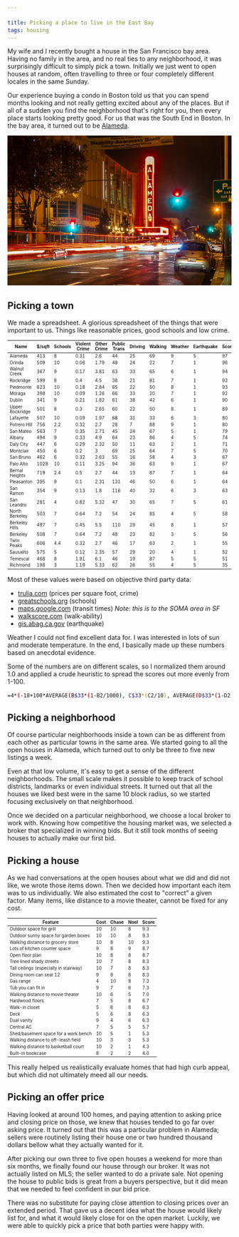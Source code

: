 ```yaml
---

title: Picking a place to live in the East Bay
tags: housing
---
```


My wife and I recently bought a house in the San Francisco bay area. Having no family in the area, and no real ties to any neighborhood, it was surprisingly difficult to simply pick a town. Initially we just went to open houses at random, often travelling to three or four completely different locales in the same Sunday.

Our experience buying a condo in Boston told us that you can spend months looking and not really getting excited about any of the places. But if all of a sudden you find the neighborhood that's right for you, then every place starts looking pretty good. For us that was the South End in Boston. In the bay area, it turned out to be [Alameda](http://www.streetadvisor.com/search/neighborhoods-in-alameda-alameda-county-california).

![alameda](/images/alameda.jpg)

## Picking a town

We made a spreadsheet. A glorious spreadsheet of the things that were important to us. Things like reasonable prices, good schools and low crime.

<table style="font-size: 70%;">
	<thead>
		<th>Name</th>
		<th>$/sqft</th>
		<th>Schools</th>
		<th>Violent Crime</th>
		<th>Other Crime</th>
		<th>Public Trans</th>
		<th>Driving</th>
		<th>Walking</th>
		<th>Weather</th>
		<th>Earthquake</th>
		<th>Score</th>
	</thead>
	<tr>
		<td>Alameda</td>
		<td>413</td>
		<td>8</td>
		<td>0.31</td>
		<td>2.6</td>
		<td>44</td>
		<td>25</td>
		<td>69</td>
		<td>9</td>
		<td>5</td>
		<td>97</td>
	</tr>
	<tr>
		<td>Orinda</td>
		<td>509</td>
		<td>10</td>
		<td>0.06</td>
		<td>1.79</td>
		<td>49</td>
		<td>24</td>
		<td>22</td>
		<td>7</td>
		<td>1</td>
		<td>96</td>
	</tr>
	<tr>
		<td>Walnut Creek</td>
		<td>367</td>
		<td>9</td>
		<td>0.17</td>
		<td>3.81</td>
		<td>63</td>
		<td>33</td>
		<td>65</td>
		<td>6</td>
		<td>1</td>
		<td>94</td>
	</tr>
	<tr>
		<td>Rockridge</td>
		<td>599</td>
		<td>8</td>
		<td>0.4</td>
		<td>4.5</td>
		<td>38</td>
		<td>21</td>
		<td>81</td>
		<td>7</td>
		<td>1</td>
		<td>93</td>
	</tr>
	<tr>
		<td>Piedmonte</td>
		<td>623</td>
		<td>10</td>
		<td>0.18</td>
		<td>2.84</td>
		<td>65</td>
		<td>22</td>
		<td>50</td>
		<td>8</td>
		<td>1</td>
		<td>93</td>
	</tr>
	<tr>
		<td>Moraga</td>
		<td>398</td>
		<td>10</td>
		<td>0.09</td>
		<td>1.26</td>
		<td>66</td>
		<td>33</td>
		<td>20</td>
		<td>7</td>
		<td>1</td>
		<td>92</td>
	</tr>
	<tr>
		<td>Dublin</td>
		<td>341</td>
		<td>9</td>
		<td>0.21</td>
		<td>1.82</td>
		<td>61</td>
		<td>38</td>
		<td>42</td>
		<td>6</td>
		<td>1</td>
		<td>90</td>
	</tr>
	<tr>
		<td>Upper Rockridge</td>
		<td>501</td>
		<td>8</td>
		<td>0.3</td>
		<td>2.65</td>
		<td>60</td>
		<td>22</td>
		<td>50</td>
		<td>8</td>
		<td>1</td>
		<td>89</td>
	</tr>
	<tr>
		<td>Lafayette</td>
		<td>507</td>
		<td>10</td>
		<td>0.09</td>
		<td>1.97</td>
		<td>68</td>
		<td>31</td>
		<td>33</td>
		<td>6</td>
		<td>3</td>
		<td>80</td>
	</tr>
	<tr>
		<td>Potrero Hill</td>
		<td>756</td>
		<td>2.2</td>
		<td>0.32</td>
		<td>2.7</td>
		<td>28</td>
		<td>7</td>
		<td>88</td>
		<td>9</td>
		<td>1</td>
		<td>80</td>
	</tr>
	<tr>
		<td>San Mateo</td>
		<td>563</td>
		<td>7</td>
		<td>0.35</td>
		<td>2.71</td>
		<td>45</td>
		<td>24</td>
		<td>67</td>
		<td>5</td>
		<td>1</td>
		<td>79</td>
	</tr>
	<tr>
		<td>Albany</td>
		<td>494</td>
		<td>9</td>
		<td>0.33</td>
		<td>4.9</td>
		<td>64</td>
		<td>23</td>
		<td>86</td>
		<td>4</td>
		<td>5</td>
		<td>74</td>
	</tr>
	<tr>
		<td>Daly City</td>
		<td>447</td>
		<td>6</td>
		<td>0.29</td>
		<td>2.32</td>
		<td>50</td>
		<td>11</td>
		<td>63</td>
		<td>2</td>
		<td>1</td>
		<td>71</td>
	</tr>
	<tr>
		<td>Montclair</td>
		<td>450</td>
		<td>6</td>
		<td>0.2</td>
		<td>3</td>
		<td>69</td>
		<td>25</td>
		<td>64</td>
		<td>7</td>
		<td>5</td>
		<td>70</td>
	</tr>
	<tr>
		<td>San Bruno</td>
		<td>462</td>
		<td>6</td>
		<td>0.32</td>
		<td>2.63</td>
		<td>55</td>
		<td>16</td>
		<td>58</td>
		<td>4</td>
		<td>3</td>
		<td>67</td>
	</tr>
	<tr>
		<td>Palo Alto</td>
		<td>1028</td>
		<td>10</td>
		<td>0.11</td>
		<td>3.25</td>
		<td>94</td>
		<td>36</td>
		<td>63</td>
		<td>9</td>
		<td>1</td>
		<td>67</td>
	</tr>
	<tr>
		<td>Bernal Heights</td>
		<td>719</td>
		<td>2.4</td>
		<td>0.5</td>
		<td>2.7</td>
		<td>44</td>
		<td>13</td>
		<td>87</td>
		<td>7</td>
		<td>1</td>
		<td>64</td>
	</tr>
	<tr>
		<td>Pleasanton</td>
		<td>395</td>
		<td>9</td>
		<td>0.1</td>
		<td>2.31</td>
		<td>131</td>
		<td>46</td>
		<td>50</td>
		<td>6</td>
		<td>1</td>
		<td>64</td>
	</tr>
	<tr>
		<td>San Ramon</td>
		<td>354</td>
		<td>9</td>
		<td>0.13</td>
		<td>1.8</td>
		<td>116</td>
		<td>40</td>
		<td>32</td>
		<td>6</td>
		<td>3</td>
		<td>63</td>
	</tr>
	<tr>
		<td>San Leandro</td>
		<td>281</td>
		<td>4</td>
		<td>0.82</td>
		<td>5.32</td>
		<td>47</td>
		<td>30</td>
		<td>65</td>
		<td>7</td>
		<td>5</td>
		<td>61</td>
	</tr>
	<tr>
		<td>North Berkeley</td>
		<td>503</td>
		<td>7</td>
		<td>0.64</td>
		<td>7.2</td>
		<td>54</td>
		<td>24</td>
		<td>85</td>
		<td>4</td>
		<td>5</td>
		<td>58</td>
	</tr>
	<tr>
		<td>Berkeley Hills</td>
		<td>497</td>
		<td>7</td>
		<td>0.45</td>
		<td>5.5</td>
		<td>110</td>
		<td>29</td>
		<td>45</td>
		<td>8</td>
		<td>1</td>
		<td>57</td>
	</tr>
	<tr>
		<td>Berkeley</td>
		<td>508</td>
		<td>7</td>
		<td>0.64</td>
		<td>7.2</td>
		<td>48</td>
		<td>23</td>
		<td>82</td>
		<td>3</td>
		<td>5</td>
		<td>56</td>
	</tr>
	<tr>
		<td>Twin Peaks</td>
		<td>606</td>
		<td>4.4</td>
		<td>0.32</td>
		<td>2.7</td>
		<td>46</td>
		<td>17</td>
		<td>63</td>
		<td>2</td>
		<td>1</td>
		<td>55</td>
	</tr>
	<tr>
		<td>Sausalito</td>
		<td>575</td>
		<td>5</td>
		<td>0.12</td>
		<td>2.35</td>
		<td>57</td>
		<td>29</td>
		<td>20</td>
		<td>4</td>
		<td>1</td>
		<td>52</td>
	</tr>
	<tr>
		<td>Temescal</td>
		<td>468</td>
		<td>8</td>
		<td>1.91</td>
		<td>6.1</td>
		<td>46</td>
		<td>19</td>
		<td>87</td>
		<td>5</td>
		<td>5</td>
		<td>51</td>
	</tr>
	<tr>
		<td>Richmond</td>
		<td>198</td>
		<td>3</td>
		<td>1.19</td>
		<td>5.33</td>
		<td>62</td>
		<td>26</td>
		<td>55</td>
		<td>4</td>
		<td>5</td>
		<td>35</td>
	</tr>
</table>

Most of these values were based on objective third party data:

- [trulia.com](http://www.trulia.com/home_prices/California/Berkeley-heat_map/) (prices per square foot, crime)
- [greatschools.org](http://www.greatschools.org/california/berkeley/Berkeley-Unified/) (schools)
- [maps.google.com](http://map.google.com) (transit times) *Note: this is to the SOMA area in SF*
- [walkscore.com](http://www.walkscore.com/CA/Oakland/Montclair) (walk-ability)
- [gis.abag.ca.gov](http://gis.abag.ca.gov/website/liquefactionsusceptibility/index.html) (earthquake)

Weather I could not find excellent data for. I was interested in lots of sun and moderate temperature. In the end, I basically made up these numbers based on anecdotal evidence.

Some of the numbers are on different scales, so I normalized them around 1.0 and applied a crude heuristic to spread the scores out more evenly from 1-100.

```bash
=4*(-18+100*AVERAGE(B$33*(1-B2/1000), C$33*(C2/10), AVERAGE(D$33*(1-D2), E$33*(1-E2/10)), AVERAGE(F$33*(1-F2/60), G$33*(1-G2/60)), H$33*(H2/100), I$33*(I2/10),J$33*(1-J2/10)))
```

## Picking a neighborhood

Of course particular neighborhoods inside a town can be as different from each other as particular towns in the same area. We started going to all the open houses in Alameda, which turned out to only be three to five new listings a week.

Even at that low volume, it's easy to get a sense of the different neighborhoods. The small scale makes it possible to keep track of school districts, landmarks or even individual streets. It turned out that all the houses we liked best were in the same 10 block radius, so we started focusing exclusively on that neighborhood.

Once we decided on a particular neighborhood, we choose a local broker to work with. Knowing how competitive the housing market was, we selected a broker that specialized in winning bids. But it still took months of seeing houses to actually make our first bid.

## Picking a house

As we had conversations at the open houses about what we did and did not like, we wrote those items down. Then we decided how important each item was to us individually. We also estimated the cost to "correct" a given factor. Many items, like distance to a movie theater, cannot be fixed for any cost.

<table style="font-size: 70%;">
	<thead>
		<th>Feature</th>
		<th>Cost</th>
		<th>Chase</th>
		<th>Noel</th>
		<th>Score</th>
	</thead>
	<tr>
		<td>Outdoor space for grill</td>
		<td>10</td>
		<td>10</td>
		<td>8</td>
		<td>9.3</td>
	</tr>
	<tr>
		<td>Outdoor sunny space for garden boxes</td>
		<td>10</td>
		<td>10</td>
		<td>8</td>
		<td>9.3</td>
	</tr>
	<tr>
		<td>Walking distance to grocery store</td>
		<td>10</td>
		<td>8</td>
		<td>10</td>
		<td>9.3</td>
	</tr>
	<tr>
		<td>Lots of kitchen counter space</td>
		<td>9</td>
		<td>8</td>
		<td>9</td>
		<td>8.7</td>
	</tr>
	<tr>
		<td>Open floor plan</td>
		<td>10</td>
		<td>8</td>
		<td>8</td>
		<td>8.7</td>
	</tr>
	<tr>
		<td>Tree lined shady streets</td>
		<td>10</td>
		<td>7</td>
		<td>8</td>
		<td>8.3</td>
	</tr>
	<tr>
		<td>Tall ceilings (especially in stairway)</td>
		<td>10</td>
		<td>7</td>
		<td>8</td>
		<td>8.3</td>
	</tr>
	<tr>
		<td>Dining room can seat 12</td>
		<td>9</td>
		<td>8</td>
		<td>8</td>
		<td>8.3</td>
	</tr>
	<tr>
		<td>Gas range</td>
		<td>4</td>
		<td>10</td>
		<td>8</td>
		<td>7.3</td>
	</tr>
	<tr>
		<td>Tub you can fit in</td>
		<td>9</td>
		<td>7</td>
		<td>6</td>
		<td>7.3</td>
	</tr>
	<tr>
		<td>Walking distance to movie theater</td>
		<td>10</td>
		<td>6</td>
		<td>5</td>
		<td>7.0</td>
	</tr>
	<tr>
		<td>Hardwood floors</td>
		<td>7</td>
		<td>5</td>
		<td>8</td>
		<td>6.7</td>
	</tr>
	<tr>
		<td>Walk-in closet</td>
		<td>5</td>
		<td>6</td>
		<td>8</td>
		<td>6.3</td>
	</tr>
	<tr>
		<td>Deck</td>
		<td>5</td>
		<td>6</td>
		<td>8</td>
		<td>6.3</td>
	</tr>
	<tr>
		<td>Dual vanity</td>
		<td>9</td>
		<td>4</td>
		<td>6</td>
		<td>6.3</td>
	</tr>
	<tr>
		<td>Central AC</td>
		<td>7</td>
		<td>5</td>
		<td>5</td>
		<td>5.7</td>
	</tr>
	<tr>
		<td>Shed/basement space for a work bench</td>
		<td>10</td>
		<td>5</td>
		<td>1</td>
		<td>5.3</td>
	</tr>
	<tr>
		<td>Walking distance to off-leash field</td>
		<td>10</td>
		<td>3</td>
		<td>3</td>
		<td>5.3</td>
	</tr>
	<tr>
		<td>Walking distance to basketball court</td>
		<td>10</td>
		<td>2</td>
		<td>1</td>
		<td>4.3</td>
	</tr>
	<tr>
		<td>Built-in bookcase</td>
		<td>8</td>
		<td>2</td>
		<td>2</td>
		<td>4.0</td>
	</tr>
</table>

This really helped us realistically evaluate homes that had high curb appeal, but which did not ultimately meed all our needs.

## Picking an offer price

Having looked at around 100 homes, and paying attention to asking price and closing price on those, we knew that houses tended to go far over asking price. It turned out that this was a particular problem in Alameda; sellers were routinely listing their house one or two hundred thousand dollars bellow what they actually wanted for it.

After picking our own three to five open houses a weekend for more than six months, we finally found our house through our broker. It was not actually listed on MLS; the seller wanted to do a private sale. Not opening the house to public bids is great from a buyers perspective, but it did mean that we needed to feel confident in our bid price.

There was no substitute for paying close attention to closing prices over an extended period. That gave us a decent idea what the house would likely list for, and what it would likely close for on the open market. Luckily, we were able to quickly pick a price that both parties were happy with.
